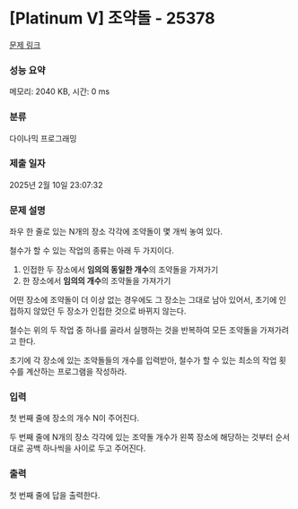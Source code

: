 # [Platinum V] 조약돌 - 25378 

[문제 링크](https://www.acmicpc.net/problem/25378) 

### 성능 요약

메모리: 2040 KB, 시간: 0 ms

### 분류

다이나믹 프로그래밍

### 제출 일자

2025년 2월 10일 23:07:32

### 문제 설명

<p>좌우 한 줄로 있는 N개의 장소 각각에 조약돌이 몇 개씩 놓여 있다.</p>

<p>철수가 할 수 있는 작업의 종류는 아래 두 가지이다.</p>

<ol>
	<li>인접한 두 장소에서 <strong>임의의 동일한 개수</strong>의 조약돌을 가져가기</li>
	<li>한 장소에서 <strong>임의의 개수</strong>의 조약돌을 가져가기</li>
</ol>

<p>어떤 장소에 조약돌이 더 이상 없는 경우에도 그 장소는 그대로 남아 있어서, 초기에 인접하지 않았던 두 장소가 인접한 것으로 바뀌지 않는다.</p>

<p>철수는 위의 두 작업 중 하나를 골라서 실행하는 것을 반복하여 모든 조약돌을 가져가려고 한다.</p>

<p>초기에 각 장소에 있는 조약돌들의 개수를 입력받아, 철수가 할 수 있는 최소의 작업 횟수를 계산하는 프로그램을 작성하라.</p>

### 입력 

 <p>첫 번째 줄에 장소의 개수 N이 주어진다.</p>

<p>두 번째 줄에 N개의 장소 각각에 있는 조약돌 개수가 왼쪽 장소에 해당하는 것부터 순서대로 공백 하나씩을 사이로 두고 주어진다.</p>

### 출력 

 <p>첫 번째 줄에 답을 출력한다.</p>

